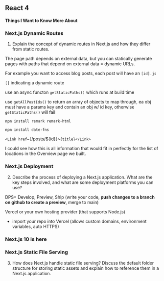 ## React 4

#### Things I Want to Know More About

### Next.js Dynamic Routes

1. Explain the concept of dynamic routes in Next.js and how they differ from static routes.

The page path depends on external data, but you can statically generate pages with paths that depend on external data = dynamic URLs.

For example you want to access blog posts, each post will have an `[id].js` 

`[]` indicating a dynamic route

use an async functon `getStaticPaths()` which runs at build time

use `getAllPostIds()` to return an array of objects to map through, ea obj must have a params key and contain an obj w/ id key, otherwise `getStaticPaths()` will fail

`npm install remark remark-html`

`npm install date-fns`

  `<Link href={`/posts/${id}`}>{title}</Link>`

I could see how this is all information that would fit in perfectly for the list of locations in the Overview page we built. 

### Next.js Deployment

2. Describe the process of deploying a Next.js application. What are the key steps involved, and what are some deployment platforms you can use?

DPS= Develop, Preview, Ship (write your code, **push changes to a branch on github to create a preview**, merge to main)

Vercel or your own hosting provider (that supports Node.js)

- import your repo into Vercel (allows custom domains, environment variables, auto HTTPS)

### Next.js 10 is here

### Next.js Static File Serving

3. How does Next.js handle static file serving? Discuss the default folder structure for storing static assets and explain how to reference them in a Next.js application.



